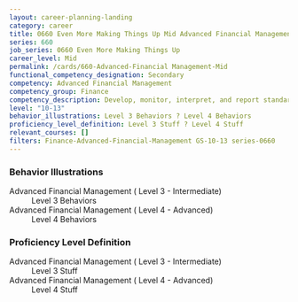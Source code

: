 ```yaml
---
layout: career-planning-landing
category: career
title: 0660 Even More Making Things Up Mid Advanced Financial Management
series: 660
job_series: 0660 Even More Making Things Up
career_level: Mid
permalink: /cards/660-Advanced-Financial Management-Mid
functional_competency_designation: Secondary
competency: Advanced Financial Management
competency_group: Finance
competency_description: Develop, monitor, interpret, and report standardized processes/operations to ensure transparency and compliance with financial statutory, regulatory, and leadership guidance with the intent of promoting effectiveness and accountability.
level: "10-13"
behavior_illustrations: Level 3 Behaviors ? Level 4 Behaviors
proficiency_level_definition: Level 3 Stuff ? Level 4 Stuff
relevant_courses: []
filters: Finance-Advanced-Financial-Management GS-10-13 series-0660
---
```


<div class="desktop:grid-col-6 margin-y-205">
  <div class="border-top-05 bg-white padding-2 shadow-5 height-full members-hover border-1px border-gray-30 border-top-orange radius-lg">
    <h3>Behavior Illustrations</h3>
    <dl class="text-base"><dt>Advanced Financial Management ( Level 3 - Intermediate)</dt><dd>Level 3 Behaviors</dd><dt>Advanced Financial Management ( Level 4 - Advanced)</dt><dd>Level 4 Behaviors</dd></dl>
  </div>
</div>
<div class="desktop:grid-col-6 margin-y-205">
  <div class="border-top-05 bg-white padding-2 shadow-5 height-full members-hover border-1px border-gray-30 border-top-orange radius-lg">
    <h3>Proficiency Level Definition</h3>
    <dl class="text-base"><dt>Advanced Financial Management ( Level 3 - Intermediate)</dt><dd>Level 3 Stuff</dd><dt>Advanced Financial Management ( Level 4 - Advanced)</dt><dd>Level 4 Stuff</dd></dl>
  </div>
</div>